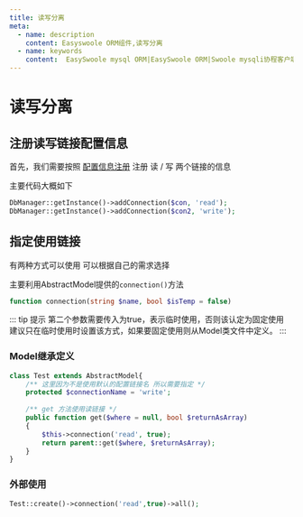 ```yaml
---
title: 读写分离
meta:
  - name: description
    content: Easyswoole ORM组件,读写分离
  - name: keywords
    content:  EasySwoole mysql ORM|EasySwoole ORM|Swoole mysqli协程客户端|swoole ORM|swoole 读写分离
---
```



# 读写分离


## 注册读写链接配置信息

首先，我们需要按照 [配置信息注册](./configuration_register) 注册 读 / 写 两个链接的信息

主要代码大概如下

```php
DbManager::getInstance()->addConnection($con, 'read');
DbManager::getInstance()->addConnection($con2, 'write');
```

## 指定使用链接

有两种方式可以使用 可以根据自己的需求选择

主要利用AbstractModel提供的`connection()`方法

```php
function connection(string $name, bool $isTemp = false)
```

::: tip  提示
第二个参数需要传入为true，表示临时使用，否则该认定为固定使用<br/> 建议只在临时使用时设置该方式，如果要固定使用则从Model类文件中定义。
:::

### Model继承定义

```php
class Test extends AbstractModel{
    /** 这里因为不是使用默认的配置链接名 所以需要指定 */
    protected $connectionName = 'write';
    
    /** get 方法使用读链接 */
    public function get($where = null, bool $returnAsArray)
    {
        $this->connection('read', true);
        return parent::get($where, $returnAsArray);
    } 
}
```

### 外部使用

```php
Test::create()->connection('read',true)->all();
```
